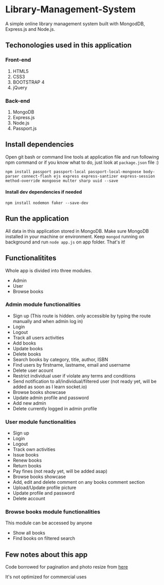 # Library-Management-System
A simple online library management system built with MongodDB, Express.js and Node.js.
## Techonologies used in this application

### Front-end

1. HTML5
2. CSS3
3. BOOTSTRAP 4
4. jQuery

### Back-end

1. MongoDB
2. Express.js
3. Node.js
4. Passport.js

## Install dependencies
Open git bash or command line tools at application file and run following npm command or if you know what to do, just look at `package.json` file :)

`npm install passport passport-local passport-local-mongoose body-parser connect-flash ejs express express-santizer express-session method-override mongoose multer sharp uuid --save`

#### Install dev dependencies if needed
`npm install nodemon faker --save-dev`

## Run the application
All data in this application stored in MongoDB. Make sure MongoDB installed in your machine or environment. Keep `mongod` running on background and run `node app.js` on app folder. That's it! 

## Functionalitites

Whole app is divided into three modules.

* Admin
* User
* Browse books

### Admin module functionalities
* Sign up (This route is hidden. only accessible by typing the route manually and when admin log in)
* Login
* Logout
* Track all users activities
* Add books
* Update books
* Delete books
* Search books by category, title, author, ISBN
* Find users by firstname, lastname, email and username
* Delete user acount
* Restrict individual user if violate any terms and conditions
* Send notification to all/individual/filtered user (not ready yet, will be added as soon as I learn socket.io)
* Browse books showcase
* Update admin profile and password
* Add new admin
* Delete currently logged in admin profile

### User module functionalities
* Sign up
* Login
* Logout
* Track own activities
* Issue books
* Renew books
* Return books
* Pay fines (not ready yet, will be added asap)
* Browse books showcase 
* Add, edit and delete comment on any books comment section
* Upload/Update profile picture
* Update profile and password
* Delete account 

### Browse books module functionalities
This module can be accessed by anyone
* Show all books
* Find books on filtered search

## Few notes about this app

Code borrowed for pagination and photo resize from [here](https://evdokimovm.github.io/)

It's not  optimized for commercial uses








